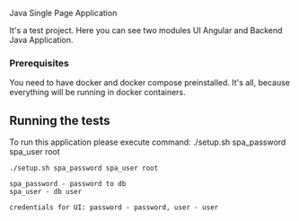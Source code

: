 Java Single Page Application

It's a test project. Here you can see two modules UI Angular and Backend Java Application. 


### Prerequisites

You need to have docker and docker compose preinstalled. It's all, because everything will be running in docker containers. 


## Running the tests

To run this application please execute command: ./setup.sh spa_password spa_user root

```
./setup.sh spa_password spa_user root

spa_password - password to db
spa_user - db user

credentials for UI: password - password, user - user

```

